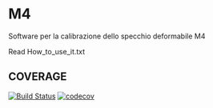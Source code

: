 # M4

Software per la calibrazione dello specchio deformabile M4

Read How_to_use_it.txt

## COVERAGE
[![Build Status](https://travis-ci.org/codecov/sourcegraph-codecov.svg?branch=master)](https://codecov.io/gh/ChiaraSelmi/M4/)
[![codecov](https://codecov.io/gh/codecov/sourcegraph-codecov/branch/master/graph/badge.svg)](https://codecov.io/gh/ChiaraSelmi/M4/)

